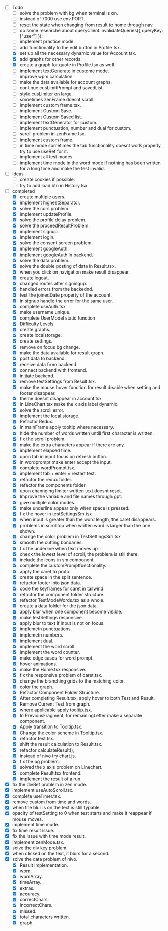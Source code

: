 - [ ] Todo
  - [ ] solve the problem with bg when terminal is on.
  - [ ] instead of 7000 use env.PORT.
  - [ ] reset the state when changing from result to home through nav.
  - [ ] do some researche about queryClient.invalidateQueries({ queryKey: ["user"] });
  - [ ] implement practice mode.
  - [ ] add functionality to the edit button in Profile.tsx.
  - [x] set up all the necessary dynamic value for Account tsx.
  - [x] add graphs for other records.
  - [x] create a graph for quote in Profile.tsx as well.
  - [ ] implement textGenerate in custome mode.
  - [ ] improve wpm calculation.
  - [ ] make the data available for account graphs.
  - [ ] continue cusLimitPrompt and savedList.
  - [ ] style cusLimiter on large.
  - [ ] sometimes zenFrame doesnt scroll.
  - [ ] implement custom frame.tsx.
  - [ ] implement Custom Save.
  - [ ] implement Custom Saved list.
  - [ ] implement textGenerator for custom.
  - [ ] implement punctuation, number and dual for custom.
  - [ ] scroll problem in zenFrame.tsx.
  - [ ] implement custom frame.
  - [ ] in time mode sometimes the tab functionality doesnt work properly, try to use useRef for it.
  - [ ] implement all test modes.
  - [ ] implement time mode in the word mode if nothing has been written for a long time and make the test invalid.

- [ ] ideas
  - [ ] create cookies if possible.
  - [ ] try to add load btn in History.tsx.

- [ ] completed
  - [x] create multiple users.
  - [x] implement highestSeparator.
  - [x] solve the cors problem.
  - [x] implement updateProfile.
  - [x] solve the profile delay problem.
  - [x] solve the proceedResultProblem.
  - [x] implement signup.
  - [x] implement login.
  - [x] solve the consent screen problem.
  - [x] implement googleAuth.
  - [x] implement googleAuth in backend.
  - [x] solve the data problem.
  - [x] solve the double posting of data in Result.tsx.
  - [x] when you click on navigation make result disappear.
  - [x] create logout.
  - [x] changed routes after signingup.
  - [x] handled errors from the backednd.
  - [x] test the joinedDate property of the account.
  - [x] in signup handle the error for the same user.
  - [x] complete useAuth.tsx
  - [x] make username unique.
  - [x] complete UserModel static function
  - [x] Difficulty Levels.
  - [x] create graphs.
  - [x] create localstorage.
  - [x] create settings.
  - [x] remove on focus bg change.
  - [x] make the data available for result graph.
  - [x] post data to backend.
  - [x] receive data from backend.
  - [x] connect backend with frontend.
  - [x] initiate backend.
  - [x] remove testSettings from Result.tsx.
  - [x] make the mouse hover function for result disable when setting and footer disappear.
  - [x] theme doesnt disappear in account.tsx
  - [x] in LineChart.tsx make the x axis label dynamic.
  - [x] solve the scroll error.
  - [x] implement the local storage.
  - [x] Refactor Redux.
  - [x] in mainFrame apply tooltip where necessary.
  - [x] hide the number of words written untill first character is written.
  - [x] fix the scroll problem.
  - [x] make the extra characters appear if there are any.
  - [x] implement elapsed time.
  - [x] upon tab in input focus on refresh button.
  - [x] in wordprompt make enter accept the input.
  - [x] complete wordPrompt.tsx.
  - [x] implement tab + enter = restart test.
  - [x] refactor the redux folder.
  - [x] refactor the components folder.
  - [x] upon channging limiter written text doesnt reset.
  - [x] Improve the variable and file names through gpt.
  - [x] give multiple color modes.
  - [x] make underline appear only when space is pressed.
  - [x] fix the hover in testSettingsSm.tsx
  - [x] when input is greater than the word length, the caret disappears.
  - [x] problems in scrolltop when written word is larger than the one shown.
  - [x] change the color problem in TestSettingsSm.tsx
  - [x] smooth the cutting bondaries.
  - [x] fix the underline when text moves up.
  - [x] check the lowest level of scroll, the problem is still there.
  - [x] include the icons in sm component.
  - [x] complete the customPromptfunctionality.
  - [x] apply the caret to proto.
  - [x] create space in the split sentence.
  - [x] refactor footer into json data.
  - [x] code the keyframes for caret in tailwind.
  - [x] refactor the component folder structure.
  - [x] refactor TestModeWords.tsx as a whole.
  - [x] create a data folder for the json data.
  - [x] apply blur when one component become visible.
  - [x] make testSettings responsive.
  - [x] apply blur to text if input is not on focus.
  - [x] implemetn punctuations.
  - [x] implemetn numbers.
  - [x] implement dual.
  - [x] implement the word scroll.
  - [x] implement the word counter.
  - [x] make edge cases for word prompt.
  - [x] hover animations.
  - [x] make the Home.tsx responsive.
  - [x] fix the responsive problem of caret.tsx.
  - [x] change the branching grids to the matching color.
  - [x] color the graph.
  - [x] Refactor Component Folder Structure.
  - [x] After completing Result.tsx, apply hover to both Test and Result.
  - [x] Remove Current Test from graph.
  - [x] where applicable apply tooltip.tsx.
  - [x] In PreviousFragment, for remainingLetter make a separate component.
  - [x] Apply transition to Tooltip.tsx.
  - [x] Change the color scheme in Tooltip.tsx.
  - [x] refactor test.tsx.
  - [x] shift the result calculation to Result.tsx.
  - [x] refactor calculateResult();
  - [x] instead of nivo try chart.js.
  - [x] fix the bg problem.
  - [x] solved the x axis problem on Linechart.
  - [x] complete Result.tsx frontend.
  - [x] implement the result of a run.
- [x] fix the divRef problem in zen mode.
- [x] implement useAutoScroll.tsx.
- [x] complete useTimer.tsx.
- [x] remove custom from time and words.
- [x] when the blur is on the text is still typable.
- [x] opacity of testSetting to 0 when test starts and make it reappear if mouse moves.
- [x] implement time mode.
- [x] fix time result issue.
- [x] fix the issue with time mode result.
- [x] implement zenMode.tsx.
- [x] solve the div key problem.
- [x] when clicked on the text, it blurs for a second.
- [x] solve the data problem of nivo.
  - [x] Result Implementation.
  - [x] wpm.
  - [x] wpmArray.
  - [x] timeArray.
  - [x] extras.
  - [x] accuracy.
  - [x] correctChars.
  - [x] incorrectChars.
  - [x] missed.
  - [x] total characters written.
  - [x] graph.
